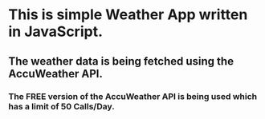 # This is simple Weather App written in JavaScript.
## The weather data is being fetched using the AccuWeather API.
### The FREE version of the AccuWeather API is being used which has a limit of 50 Calls/Day.